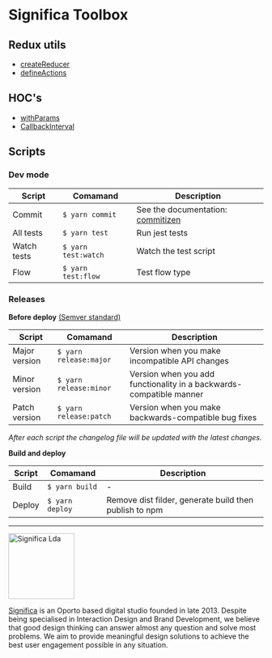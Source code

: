 # Significa Toolbox

## Redux utils

- [createReducer](https://github.com/Significa/toolbox/tree/master/src/createReducer)
- [defineActions](https://github.com/Significa/toolbox/tree/master/src/defineActions)

## HOC's

- [withParams](https://github.com/Significa/toolbox/tree/master/src/withParams)
- [CallbackInterval](https://github.com/Significa/toolbox/tree/master/src/CallbackInterval)

## Scripts

### Dev mode

| Script      | Comamand            | Description                                                              |
| ----------- | ------------------- | ------------------------------------------------------------------------ |
| Commit      | `$ yarn commit`     | See the documentation: [commitizen](http://commitizen.github.io/cz-cli/) |
| All tests   | `$ yarn test`       | Run jest tests                                                           |
| Watch tests | `$ yarn test:watch` | Watch the test script                                                    |
| Flow        | `$ yarn test:flow`  | Test flow type                                                           |

### Releases

**Before deploy**
[(Semver standard)](https://semver.org/)

| Script        | Comamand               | Description                                                         |
| ------------- | ---------------------- | ------------------------------------------------------------------- |
| Major version | `$ yarn release:major` | Version when you make incompatible API changes                      |
| Minor version | `$ yarn release:minor` | Version when you add functionality in a backwards-compatible manner |
| Patch version | `$ yarn release:patch` | Version when you make backwards-compatible bug fixes                |

_After each script the changelog file will be updated with the latest changes._

**Build and deploy**

| Script | Comamand        | Description                                            |
| ------ | --------------- | ------------------------------------------------------ |
| Build  | `$ yarn build`  | -                                                      |
| Deploy | `$ yarn deploy` | Remove dist filder, generate build then publish to npm |

---

<img width="130" alt="Significa Lda" src="https://user-images.githubusercontent.com/4838076/38634265-6545f090-3d98-11e8-8869-c5e477648fdf.png">

[Significa](https://significa.pt/) is an Oporto based digital studio founded in late 2013. Despite being specialised in Interaction Design and Brand Development, we believe that good design thinking can answer almost any question and solve most problems. We aim to provide meaningful design solutions to achieve the best user engagement possible in any situation.

